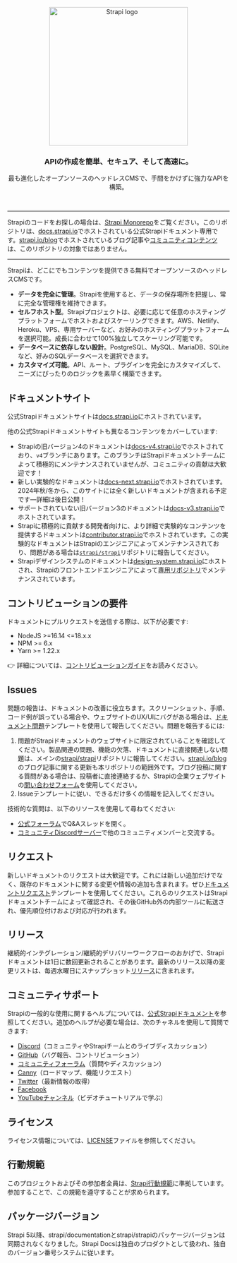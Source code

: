 <p align="center">
  <a href="https://strapi.io">
    <img src="./docusaurus/static/img/logo.png" width="314px" alt="Strapi logo" />
  </a>
</p>
<h3 align="center">APIの作成を簡単、セキュア、そして高速に。</h3>
<p align="center">最も進化したオープンソースのヘッドレスCMSで、手間をかけずに強力なAPIを構築。</p>
<br />

---

Strapiのコードをお探しの場合は、[Strapi Monorepo](https://github.com/strapi/strapi)をご覧ください。このリポジトリは、[docs.strapi.io](https://docs.strapi.io)でホストされている公式Strapiドキュメント専用です。[strapi.io/blog](https://strapi.io/blog)でホストされているブログ記事や[コミュニティコンテンツ](https://github.com/strapi/community-content)は、このリポジトリの対象ではありません。

---

Strapiは、どこにでもコンテンツを提供できる無料でオープンソースのヘッドレスCMSです。

- **データを完全に管理**。Strapiを使用すると、データの保存場所を把握し、常に完全な管理権を維持できます。
- **セルフホスト型**。Strapiプロジェクトは、必要に応じて任意のホスティングプラットフォームでホストおよびスケーリングできます。AWS、Netlify、Heroku、VPS、専用サーバーなど、お好みのホスティングプラットフォームを選択可能。成長に合わせて100%独立してスケーリング可能です。
- **データベースに依存しない設計**。PostgreSQL、MySQL、MariaDB、SQLiteなど、好みのSQLデータベースを選択できます。
- **カスタマイズ可能**。API、ルート、プラグインを完全にカスタマイズして、ニーズにぴったりのロジックを素早く構築できます。

## ドキュメントサイト

公式Strapiドキュメントサイトは[docs.strapi.io](https://docs.strapi.io)にホストされています。

他の公式Strapiドキュメントサイトも異なるコンテンツをカバーしています:

- Strapiの旧バージョン4のドキュメントは[docs-v4.strapi.io](https://docs-v4.strapi.io)でホストされており、`v4`ブランチにあります。このブランチはStrapiドキュメントチームによって積極的にメンテナンスされていませんが、コミュニティの貢献は大歓迎です！
- 新しい実験的なドキュメントは[docs-next.strapi.io](https://docs-next.strapi.io)でホストされています。2024年秋/冬から、このサイトには全く新しいドキュメントが含まれる予定です—詳細は後日公開！
- サポートされていない旧バージョン3のドキュメントは[docs-v3.strapi.io](https://docs-v3.strapi.io)でホストされています。
- Strapiに積極的に貢献する開発者向けに、より詳細で実験的なコンテンツを提供するドキュメントは[contributor.strapi.io](https://contributor.strapi.io)でホストされています。この実験的なドキュメントはStrapiのエンジニアによってメンテナンスされており、問題がある場合は[`strapi/strapi`](https://github.com/strapi/strapi/issues/new/choose)リポジトリに報告してください。
- Strapiデザインシステムのドキュメントは[design-system.strapi.io](https://design-system.strapi.io/)にホストされ、Strapiのフロントエンドエンジニアによって[専用リポジトリ](https://github.com/strapi/design-system/)でメンテナンスされています。

## コントリビューションの要件

ドキュメントにプルリクエストを送信する際は、以下が必要です:

- NodeJS >=16.14 <=18.x.x
- NPM >= 6.x
- Yarn >= 1.22.x

👉 詳細については、[コントリビューションガイド](./CONTRIBUTING.md)をお読みください。

## Issues

問題の報告は、ドキュメントの改善に役立ちます。スクリーンショット、手順、コード例が誤っている場合や、ウェブサイトのUX/UIにバグがある場合は、[ドキュメント問題](https://github.com/strapi/documentation/issues/new?template=BUG_REPORT.yml)テンプレートを使用して報告してください。問題を報告するには:

1. 問題がStrapiドキュメントのウェブサイトに限定されていることを確認してください。製品関連の問題、機能の欠落、ドキュメントに直接関連しない問題は、メインの[strapi/strapi](https://github.com/strapi/strapi)リポジトリに報告してください。[strapi.io/blog](https://strapi.io/blog)のブログ記事に関する更新も本リポジトリの範囲外です。ブログ投稿に関する質問がある場合は、投稿者に直接連絡するか、Strapiの企業ウェブサイトの[問い合わせフォーム](https://strapi.io/contact)を使用してください。
2. Issueテンプレートに従い、できるだけ多くの情報を記入してください。
  
技術的な質問は、以下のリソースを使用して尋ねてください:

- [公式フォーラム](https://forum.strapi.io)でQ&Aスレッドを開く。
- [コミュニティDiscordサーバー](https://discord.strapi.io)で他のコミュニティメンバーと交流する。

## リクエスト

新しいドキュメントのリクエストは大歓迎です。これには新しい追加だけでなく、既存のドキュメントに関する変更や情報の追加も含まれます。ぜひ[ドキュメントリクエスト](https://github.com/strapi/documentation/issues/new?template=DOC_REQUEST.md&title%5B%5D=REQUEST)テンプレートを使用してください。これらのリクエストはStrapiドキュメントチームによって確認され、その後GitHub外の内部ツールに転送され、優先順位付けおよび対応が行われます。

## リリース

継続的インテグレーション/継続的デリバリーワークフローのおかげで、Strapiドキュメントは1日に数回更新されることがあります。最新のリリース以降の変更リストは、毎週水曜日にスナップショット[リリース](https://github.com/strapi/documentation/releases)に含まれます。

## コミュニティサポート

Strapiの一般的な使用に関するヘルプについては、[公式Strapiドキュメント](https://strapi.io/documentation/)を参照してください。追加のヘルプが必要な場合は、次のチャネルを使用して質問できます:

- [Discord](http://discord.strapi.io)（コミュニティやStrapiチームとのライブディスカッション）
- [GitHub](https://github.com/strapi/strapi)（バグ報告、コントリビューション）
- [コミュニティフォーラム](https://forum.strapi.io)（質問やディスカッション）
- [Canny](https://strapi.canny.io/)（ロードマップ、機能リクエスト）
- [Twitter](https://twitter.com/strapijs)（最新情報の取得）
- [Facebook](https://www.facebook.com/Strapi-616063331867161)
- [YouTubeチャンネル](https://www.youtube.com/strapi)（ビデオチュートリアルで学ぶ）

## ライセンス

ライセンス情報については、[LICENSE](./LICENSE)ファイルを参照してください。

## 行動規範

このプロジェクトおよびその参加者全員は、[Strapi行動規範](CODE_OF_CONDUCT.md)に準拠しています。参加することで、この規範を遵守することが求められます。

## パッケージバージョン

Strapi 5以降、strapi/documentationとstrapi/strapiのパッケージバージョンは同期されなくなりました。Strapi Docsは独自のプロダクトとして扱われ、独自のバージョン番号システムに従います。
